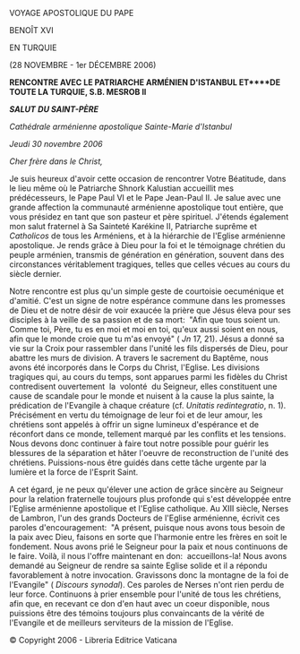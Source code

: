 VOYAGE APOSTOLIQUE DU PAPE

BENOÎT XVI

EN TURQUIE

(28 NOVEMBRE - 1er DÉCEMBRE 2006)

**RENCONTRE AVEC LE PATRIARCHE ARMÉNIEN D'ISTANBUL ET****DE TOUTE LA TURQUIE, S.B. MESROB II**

***SALUT*** ***DU SAINT-PÈRE***

*Cathédrale arménienne apostolique Sainte-Marie d'Istanbul*

*Jeudi 30 novembre 2006*

*Cher frère dans le Christ,*

Je suis heureux d'avoir cette occasion de rencontrer Votre Béatitude, dans le lieu même où le Patriarche Shnork Kalustian accueillit mes prédécesseurs, le Pape Paul VI et le Pape Jean-Paul II. Je salue avec une grande affection la communauté arménienne apostolique tout entière, que vous présidez en tant que son pasteur et père spirituel. J'étends également mon salut fraternel à Sa Sainteté Karékine II, Patriarche suprême et *Catholicos* de tous les Arméniens, et à la hiérarchie de l'Eglise arménienne apostolique. Je rends grâce à Dieu pour la foi et le témoignage chrétien du peuple arménien, transmis de génération en génération, souvent dans des circonstances véritablement tragiques, telles que celles vécues au cours du siècle dernier.

Notre rencontre est plus qu'un simple geste de courtoisie oecuménique et d'amitié. C'est un signe de notre espérance commune dans les promesses de Dieu et de notre désir de voir exaucée la prière que Jésus éleva pour ses disciples à la veille de sa passion et de sa mort:  "Afin que tous soient un. Comme toi, Père, tu es en moi et moi en toi, qu'eux aussi soient en nous, afin que le monde croie que tu m'as envoyé" ( *Jn* 17, 21). Jésus a donné sa vie sur la Croix pour rassembler dans l'unité les fils dispersés de Dieu, pour abattre les murs de division. A travers le sacrement du Baptême, nous avons été incorporés dans le Corps du Christ, l'Eglise. Les divisions tragiques qui, au cours du temps, sont apparues parmi les fidèles du Christ contredisent ouvertement  la  volonté  du Seigneur, elles constituent une cause de scandale pour le monde et nuisent à la cause la plus sainte, la prédication de l'Evangile à chaque créature (cf. *Unitatis redintegratio*, n. 1). Précisément en vertu du témoignage de leur foi et de leur amour, les chrétiens sont appelés à offrir un signe lumineux d'espérance et de réconfort dans ce monde, tellement marqué par les conflits et les tensions. Nous devons donc continuer à faire tout notre possible pour guérir les blessures de la séparation et hâter l'oeuvre de reconstruction de l'unité des chrétiens. Puissions-nous être guidés dans cette tâche urgente par la lumière et la force de l'Esprit Saint.

A cet égard, je ne peux qu'élever une action de grâce sincère au Seigneur pour la relation fraternelle toujours plus profonde qui s'est développée entre l'Eglise arménienne apostolique et l'Eglise catholique. Au XIII siècle, Nerses de Lambron, l'un des grands Docteurs de l'Eglise arménienne, écrivit ces paroles d'encouragement:  "A présent, puisque nous avons tous besoin de la paix avec Dieu, faisons en sorte que l'harmonie entre les frères en soit le fondement. Nous avons prié le Seigneur pour la paix et nous continuons de le faire. Voilà, il nous l'offre maintenant en don:  accueillons-la! Nous avons demandé au Seigneur de rendre sa sainte Eglise solide et il a répondu favorablement à notre invocation. Gravissons donc la montagne de la foi de l'Evangile" ( *Discours synodal*). Ces paroles de Nerses n'ont rien perdu de leur force. Continuons à prier ensemble pour l'unité de tous les chrétiens, afin que, en recevant ce don d'en haut avec un coeur disponible, nous puissions être des témoins toujours plus convaincants de la vérité de l'Evangile et de meilleurs serviteurs de la mission de l'Eglise.

© Copyright 2006 - Libreria Editrice Vaticana